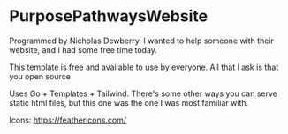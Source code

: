 # PurposePathwaysWebsite

Programmed by Nicholas Dewberry. I wanted to help someone with their website, and I had some free time today.

This template is free and available to use by everyone. All that I ask is that you open source

Uses Go + Templates + Tailwind. There's some other ways you can serve static html files, but this one was the one I was most familiar with.

Icons: https://feathericons.com/
